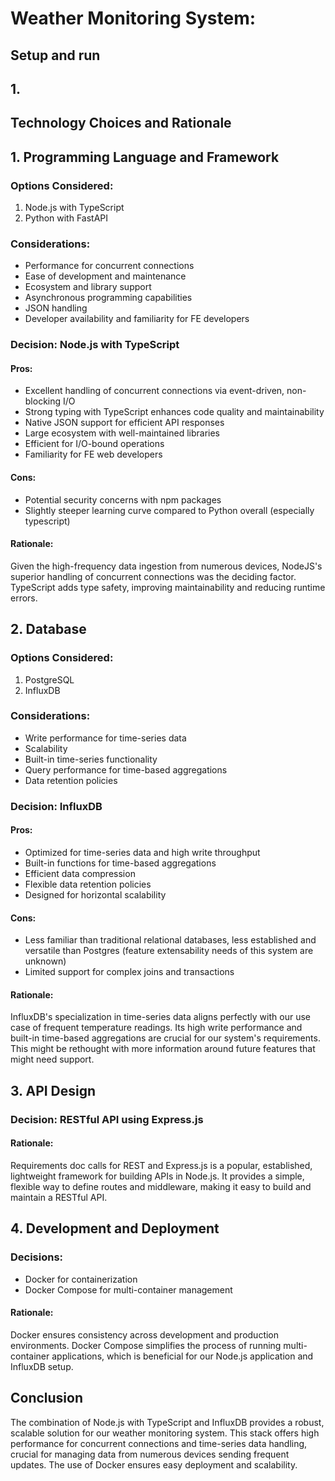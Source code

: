# Weather Monitoring System: 

## Setup and run

## 1.


## Technology Choices and Rationale

## 1. Programming Language and Framework

### Options Considered:
1. Node.js with TypeScript
2. Python with FastAPI

### Considerations:
- Performance for concurrent connections
- Ease of development and maintenance
- Ecosystem and library support
- Asynchronous programming capabilities
- JSON handling
- Developer availability and familiarity for FE developers

### Decision: Node.js with TypeScript

#### Pros:
- Excellent handling of concurrent connections via event-driven, non-blocking I/O
- Strong typing with TypeScript enhances code quality and maintainability
- Native JSON support for efficient API responses
- Large ecosystem with well-maintained libraries
- Efficient for I/O-bound operations
- Familiarity for FE web developers

#### Cons:
- Potential security concerns with npm packages
- Slightly steeper learning curve compared to Python overall (especially typescript)

#### Rationale:
Given the high-frequency data ingestion from numerous devices, NodeJS's superior handling of concurrent connections was the deciding factor. TypeScript adds type safety, improving maintainability and reducing runtime errors.

## 2. Database

### Options Considered:
1. PostgreSQL
2. InfluxDB

### Considerations:
- Write performance for time-series data
- Scalability
- Built-in time-series functionality
- Query performance for time-based aggregations
- Data retention policies

### Decision: InfluxDB

#### Pros:
- Optimized for time-series data and high write throughput
- Built-in functions for time-based aggregations
- Efficient data compression
- Flexible data retention policies
- Designed for horizontal scalability

#### Cons:
- Less familiar than traditional relational databases, less established and versatile than Postgres (feature extensability needs of this system are unknown)
- Limited support for complex joins and transactions

#### Rationale:
InfluxDB's specialization in time-series data aligns perfectly with our use case of frequent temperature readings. Its high write performance and built-in time-based aggregations are crucial for our system's requirements. This might be rethought with more information around future features that might need support.

## 3. API Design

### Decision: RESTful API using Express.js

#### Rationale:
Requirements doc calls for REST and Express.js is a popular, established, lightweight framework for building APIs in Node.js. It provides a simple, flexible way to define routes and middleware, making it easy to build and maintain a RESTful API.

## 4. Development and Deployment

### Decisions:
- Docker for containerization
- Docker Compose for multi-container management

#### Rationale:
Docker ensures consistency across development and production environments. Docker Compose simplifies the process of running multi-container applications, which is beneficial for our Node.js application and InfluxDB setup.

## Conclusion

The combination of Node.js with TypeScript and InfluxDB provides a robust, scalable solution for our weather monitoring system. This stack offers high performance for concurrent connections and time-series data handling, crucial for managing data from numerous devices sending frequent updates. The use of Docker ensures easy deployment and scalability.